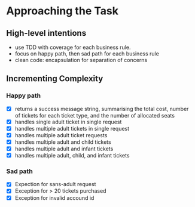 # Approaching the Task

## High-level intentions

- use TDD with coverage for each business rule.
- focus on happy path, then sad path for each business rule
- clean code: encapsulation for separation of concerns

## Incrementing Complexity

### Happy path

- [x] returns a success message string, summarising the total cost, number of tickets for each ticket type, and the number of allocated seats
- [x] handles single adult ticket in single request
- [x] handles multiple adult tickets in single request
- [x] handles multiple adult ticket requests
- [x] handles multiple adult and child tickets
- [x] handles multiple adult and infant tickets
- [x] handles multiple adult, child, and infant tickets

### Sad path

- [x] Expection for sans-adult request
- [x] Exception for > 20 tickets purchased
- [x] Exception for invalid accound id
